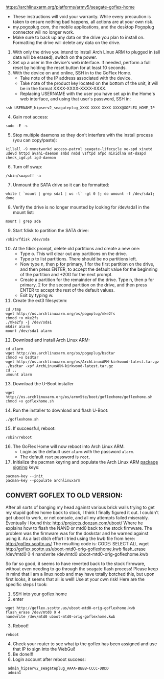 https://archlinuxarm.org/platforms/armv5/seagate-goflex-home
- These instructions will void your warranty. While every precaution is taken to ensure nothing bad happens, all actions are at your own risk.
- my.pogoplug.com, the mobile applications, and the desktop Pogoplug connector will no longer work.
- Make sure to back up any data on the drive you plan to install on. Formatting the drive will delete any data on the drive.

1. With only the drive you intend to install Arch Linux ARM to plugged in (all data will be erased), switch on the power.
2. Set up a user in the device's web interface. If needed, perform a full reset by holding the reset button for at least 10 seconds.
3. With the device on and online, SSH in to the GoFlex Home.
    - Take note of the IP address associated with the device.
    - Take note of the product key located on the bottom of the unit, it will be in the format XXXX-XXXX-XXXX-XXXX.
    - Replacing USERNAME with the user you have set up in the Home's web interface, and using that user's password, SSH in:
```
ssh USERNAME_hipserv2_seagateplug_XXXX-XXXX-XXXX-XXXX@GOFLEX_HOME_IP
```
4. Gain root access:
```
sudo -E -s
```
5. Stop multiple daemons so they don't interfere with the install process (you can copy/paste):
```
killall -9 mynetworkd access-patrol seagate-lifecycle oe-spd xinetd udevd httpd avahi-daemon smbd nmbd vsftpd afpd minidlna mt-daapd check_igd.pl igd-daemon
```
6. Turn off swap:
```
/sbin/swapoff -a
```
7. Unmount the SATA drive so it can be formatted:
```
while [ `mount | grep sda1 | wc -l` -gt 0 ]; do umount -f /dev/sda1; done
```
8. Verify the drive is no longer mounted by looking for /dev/sda1 in the mount list:
```
mount | grep sda
```
9. Start fdisk to partition the SATA drive:
```
/sbin/fdisk /dev/sda
```
10. At the fdisk prompt, delete old partitions and create a new one:
    - Type o. This will clear out any partitions on the drive.
    - Type p to list partitions. There should be no partitions left.
    - Now type n, then p for primary, 1 for the first partition on the drive, and then press ENTER, to accept the default value for the beginning of the partition and +20G for the next prompt.
    - Create a partition for the remainder of the drive. Type n, then p for primary, 2 for the second partition on the drive, and then press ENTER to accept the rest of the default values.
    - Exit by typing w.
11. Create the ext3 filesystem:
```
cd /tmp
wget http://os.archlinuxarm.org/os/pogoplug/mke2fs
chmod +x mke2fs
./mke2fs -j /dev/sda1
mkdir alarm
mount /dev/sda1 alarm
```
12. Download and install Arch Linux ARM:
```
cd alarm
wget http://os.archlinuxarm.org/os/pogoplug/bsdtar
chmod +x bsdtar
wget http://os.archlinuxarm.org/os/ArchLinuxARM-kirkwood-latest.tar.gz
./bsdtar -xpf ArchLinuxARM-kirkwood-latest.tar.gz
cd ..
umount alarm
```
13. Download the U-Boot installer
```
wget http://os.archlinuxarm.org/os/armv5te/boot/goflexhome/goflexhome.sh
chmod +x goflexhome.sh
```
14. Run the installer to download and flash U-Boot:
```
./goflexhome.sh
```
15. If successful, reboot:
```
/sbin/reboot
```
16. The GoFlex Home will now reboot into Arch Linux ARM.
    - Login as the default user `alarm` with the password `alarm`.
    - The default `root` password is `root`.
17. Initialize the pacman keyring and populate the Arch Linux ARM [package signing](https://archlinuxarm.org/about/package-signing) keys:
```
pacman-key --init
pacman-key --populate archlinuxarm
```


CONVERT GOFLEX TO OLD VERSION:
-

After all sorts of banging my head against various brick walls trying to get my stupid goflex home back to stock, I think I finally figured it out. I couldn't get uboot to work, or net console, and all my attempts failed miserably. Eventually I found this:
http://projects.doozan.com/uboot/
Where he explains how to flash the NAND or mtd0 back to the stock firmware. The problem was the firmware was for the doskstar and he warned against using it. As a last ditch effort i tried using the kwb file from here:
http://goflex.scottn.us/
The resulting code is:
CODE: SELECT ALL
wget http://goflex.scottn.us/uboot-mtd0-orig-goflexhome.kwb
flash_erase /dev/mtd0 0 4
nandwrite /dev/mtd0 uboot-mtd0-orig-goflexhome.kwb


So far so good, it seems to have reverted back to the stock firmware, without even needing to go through the seagate flash process! Please keep in mind that I am a linux noob and may have totally botched this, but upon first looks, it seems that all is well! Use at your own risk!
Here are the specific steps I took:
1. SSH into your goflex home
2. enter
```
wget http://goflex.scottn.us/uboot-mtd0-orig-goflexhome.kwb
flash_erase /dev/mtd0 0 4
nandwrite /dev/mtd0 uboot-mtd0-orig-goflexhome.kwb
```
3. Reboot!
```
reboot
```
4. Check your router to see what ip the goflex has been assigned and use that IP to sign into the WebGui!
5. Be done!!!
6. Login account after reboot success:
```
 admin_hipserv2_seagateplug_AAAA-BBBB-CCCC-DDDD
 admin1
```
